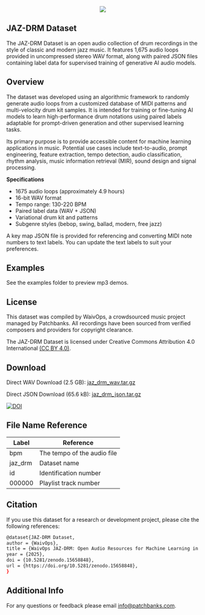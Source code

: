 <p align="center">
  <img src="https://user-images.githubusercontent.com/115654234/213008369-a3a3cc5b-498d-47ea-bd36-4569ce6c4e51.png">
</p>

## JAZ-DRM Dataset

The JAZ-DRM Dataset is an open audio collection of drum recordings in the style of classic and modern jazz music. It features 1,675 audio loops provided in uncompressed stereo WAV format, along with paired JSON files containing label data for supervised training of generative AI audio models.

## Overview

The dataset was developed using an algorithmic framework to randomly generate audio loops from a customized database of MIDI patterns and multi-velocity drum kit samples. It is intended for training or fine-tuning AI models to learn high-performance drum notations using paired labels adaptable for prompt-driven generation and other supervised learning tasks.

Its primary purpose is to provide accessible content for machine learning applications in music. Potential use cases include text-to-audio, prompt engineering, feature extraction, tempo detection, audio classification, rhythm analysis, music information retrieval (MIR), sound design and signal processing.

**Specifications**

- 1675 audio loops (approximately 4.9 hours)
- 16-bit WAV format
- Tempo range: 130-220 BPM
- Paired label data (WAV + JSON)
- Variational drum kit and patterns
- Subgenre styles (bebop, swing, ballad, modern, free jazz)

A key map JSON file is provided for referencing and converting MIDI note numbers to text labels. You can update the text labels to suit your preferences.

## Examples

See the examples folder to preview mp3 demos.


## License

This dataset was compiled by WaivOps, a crowdsourced music project managed by Patchbanks. All recordings have been sourced from verified composers and providers for copyright clearance.


The JAZ-DRM Dataset is licensed under Creative Commons Attribution 4.0 International [(CC BY 4.0)](https://creativecommons.org/licenses/by/4.0/).

## Download

Direct WAV Download (2.5 GB): [jaz_drm_wav.tar.gz](https://zenodo.org/records/15658848/files/jaz_drm_wav.tar.gz?download=1&preview=1)

Direct JSON Download (65.6 kB): [jaz_drm_json.tar.gz](https://zenodo.org/records/15658848/files/jaz_drm_json.tar.gz?download=1&preview=1)

[![DOI](https://zenodo.org/badge/DOI/10.5281/zenodo.15658848.svg)](https://doi.org/10.5281/zenodo.15658848)
## File Name Reference

| **Label**             | **Reference**                                                  |
| ----------------- | ------------------------------------------------------------------ |
| bpm  | The tempo of the audio file|
| jaz_drm | Dataset name|
| id | Identification number|
| 000000 | Playlist track number|

## Citation

If you use this dataset for a research or development project, please cite the following references:
```bash
@dataset{JAZ-DRM Dataset,
author = {WaivOps},
title = {WaivOps JAZ-DRM: Open Audio Resources for Machine Learning in Music},
year = {2025},
doi = {10.5281/zenodo.15658848},
url = {https://doi.org/10.5281/zenodo.15658848},
}
```
## Additional Info

For any questions or feedback please email info@patchbanks.com.
